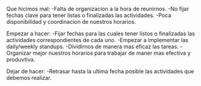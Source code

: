 Que hicimos mal: 
-Falta de organizacion a la hora de reunirnos.
-No fijar fechas clave para tener listas o finalizadas las actividades.
-Poca disponibilidad y coordinacion de nuestros horarios.

Empezar a hacer: 
-Fijar fechas para las cuales tener listos o finalizadas las actividades correspondientes de cada uno.
-Empezar a lmplementar las daily/weekly standups.
-Dividirnos de manera mas eficaz las tareas.
-Organizar mejor nuestros horarios para trabajar de maner mas efectiva y produvtiva.

Dejar de hacer:
-Retrasar hasta la ultima fecha posible las actividades que debemos realizar.
